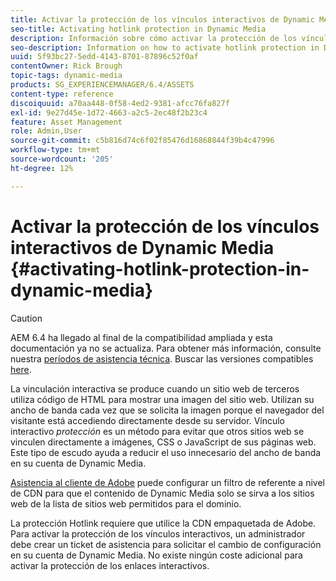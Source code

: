 ```yaml
---
title: Activar la protección de los vínculos interactivos de Dynamic Media
seo-title: Activating hotlink protection in Dynamic Media
description: Información sobre cómo activar la protección de los vínculos interactivos en Dynamic Media.
seo-description: Information on how to activate hotlink protection in Dynamic Media.
uuid: 5f93bc27-5edd-4143-8701-87896c52f0af
contentOwner: Rick Brough
topic-tags: dynamic-media
products: SG_EXPERIENCEMANAGER/6.4/ASSETS
content-type: reference
discoiquuid: a70aa448-0f58-4ed2-9381-afcc76fa827f
exl-id: 9e27d45e-1d72-4663-a2c5-2ec48f2b23c4
feature: Asset Management
role: Admin,User
source-git-commit: c5b816d74c6f02f85476d16868844f39b4c47996
workflow-type: tm+mt
source-wordcount: '205'
ht-degree: 12%

---
```


# Activar la protección de los vínculos interactivos de Dynamic Media {#activating-hotlink-protection-in-dynamic-media}

>[!CAUTION]
>
>AEM 6.4 ha llegado al final de la compatibilidad ampliada y esta documentación ya no se actualiza. Para obtener más información, consulte nuestra [períodos de asistencia técnica](https://helpx.adobe.com/es/support/programs/eol-matrix.html). Buscar las versiones compatibles [here](https://experienceleague.adobe.com/docs/).

La vinculación interactiva se produce cuando un sitio web de terceros utiliza código de HTML para mostrar una imagen del sitio web. Utilizan su ancho de banda cada vez que se solicita la imagen porque el navegador del visitante está accediendo directamente desde su servidor. Vínculo interactivo *protección* es un método para evitar que otros sitios web se vinculen directamente a imágenes, CSS o JavaScript de sus páginas web. Este tipo de escudo ayuda a reducir el uso innecesario del ancho de banda en su cuenta de Dynamic Media.

[Asistencia al cliente de Adobe](https://experienceleague.adobe.com/?support-solution=Experience+Manager&amp;lang=es#support) puede configurar un filtro de referente a nivel de CDN para que el contenido de Dynamic Media solo se sirva a los sitios web de la lista de sitios web permitidos para el dominio.

La protección Hotlink requiere que utilice la CDN empaquetada de Adobe. Para activar la protección de los vínculos interactivos, un administrador debe crear un ticket de asistencia para solicitar el cambio de configuración en su cuenta de Dynamic Media. No existe ningún coste adicional para activar la protección de los enlaces interactivos.

